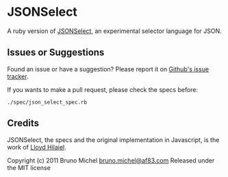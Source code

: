 JSONSelect
==========

A ruby version of [JSONSelect](https://github.com/lloyd/JSONSelect),
an experimental selector language for JSON.


Issues or Suggestions
---------------------

Found an issue or have a suggestion? Please report it on
[Github's issue tracker](http://github.com/nono/json_select/issues).

If you wants to make a pull request, please check the specs before:

    ./spec/json_select_spec.rb


Credits
-------

JSONSelect, the specs and the original implementation in Javascript,
is the work of [Lloyd Hilaiel](https://github.com/lloyd).

Copyright (c) 2011 Bruno Michel <bruno.michel@af83.com>
Released under the MIT license

